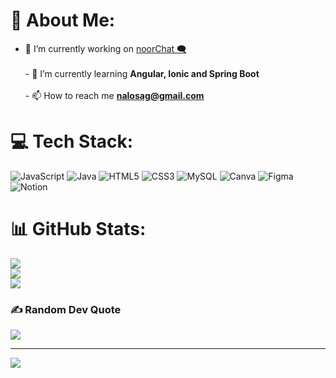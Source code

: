 # 💫 About Me:
- 🔭 I’m currently working on [noorChat 🗨️](https://github.com/noor290602/chat-de-noor)<br><br>- 🌱 I’m currently learning **Angular, Ionic and Spring Boot**<br><br>- 📫 How to reach me **nalosag@gmail.com**

# 💻 Tech Stack:
![JavaScript](https://img.shields.io/badge/javascript-%23323330.svg?style=for-the-badge&logo=javascript&logoColor=%23F7DF1E) ![Java](https://img.shields.io/badge/java-%23ED8B00.svg?style=for-the-badge&logo=openjdk&logoColor=white) ![HTML5](https://img.shields.io/badge/html5-%23E34F26.svg?style=for-the-badge&logo=html5&logoColor=white) ![CSS3](https://img.shields.io/badge/css3-%231572B6.svg?style=for-the-badge&logo=css3&logoColor=white) ![MySQL](https://img.shields.io/badge/mysql-4479A1.svg?style=for-the-badge&logo=mysql&logoColor=white) ![Canva](https://img.shields.io/badge/Canva-%2300C4CC.svg?style=for-the-badge&logo=Canva&logoColor=white) ![Figma](https://img.shields.io/badge/figma-%23F24E1E.svg?style=for-the-badge&logo=figma&logoColor=white) ![Notion](https://img.shields.io/badge/Notion-%23000000.svg?style=for-the-badge&logo=notion&logoColor=white)
# 📊 GitHub Stats:
![](https://github-readme-stats.vercel.app/api?username=noor290602&theme=dark&hide_border=false&include_all_commits=false&count_private=false)<br/>
![](https://github-readme-streak-stats.herokuapp.com/?user=noor290602&theme=dark&hide_border=false)<br/>
![](https://github-readme-stats.vercel.app/api/top-langs/?username=noor290602&theme=dark&hide_border=false&include_all_commits=false&count_private=false&layout=compact)

### ✍️ Random Dev Quote
![](https://quotes-github-readme.vercel.app/api?type=vetical&theme=radical)

---
[![](https://visitcount.itsvg.in/api?id=noor290602&icon=0&color=0)](https://visitcount.itsvg.in)
